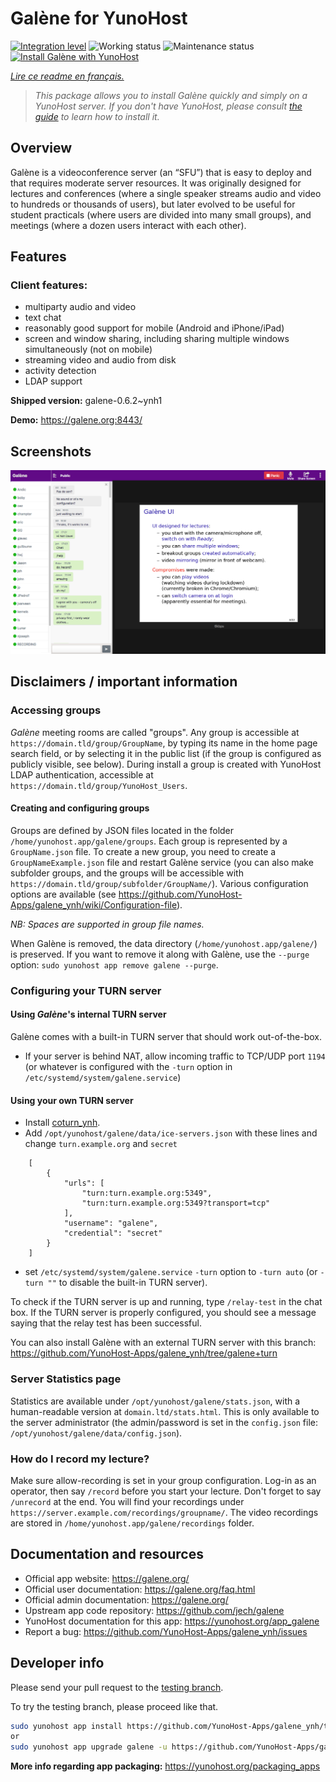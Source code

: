 <!--
N.B.: This README was automatically generated by https://github.com/YunoHost/apps/tree/master/tools/README-generator
It shall NOT be edited by hand.
-->

# Galène for YunoHost

[![Integration level](https://dash.yunohost.org/integration/galene.svg)](https://dash.yunohost.org/appci/app/galene) ![Working status](https://ci-apps.yunohost.org/ci/badges/galene.status.svg) ![Maintenance status](https://ci-apps.yunohost.org/ci/badges/galene.maintain.svg)  
[![Install Galène with YunoHost](https://install-app.yunohost.org/install-with-yunohost.svg)](https://install-app.yunohost.org/?app=galene)

*[Lire ce readme en français.](./README_fr.md)*

> *This package allows you to install Galène quickly and simply on a YunoHost server.
If you don't have YunoHost, please consult [the guide](https://yunohost.org/#/install) to learn how to install it.*

## Overview

Galène is a videoconference server (an “SFU”) that is easy to deploy and that requires moderate server resources. It was originally designed for lectures and conferences (where a single speaker streams audio and video to hundreds or thousands of users), but later evolved to be useful for student practicals (where users are divided into many small groups), and meetings (where a dozen users interact with each other).

## Features

### Client features:

- multiparty audio and video
- text chat
- reasonably good support for mobile (Android and iPhone/iPad)
- screen and window sharing, including sharing multiple windows simultaneously (not on mobile)
- streaming video and audio from disk
- activity detection
- LDAP support


**Shipped version:** galene-0.6.2~ynh1

**Demo:** https://galene.org:8443/

## Screenshots

![Screenshot of Galène](./doc/screenshots/screenshot.png)

## Disclaimers / important information

### Accessing groups

*Galène* meeting rooms are called "groups". Any group is accessible at `https://domain.tld/group/GroupName`, by typing its name in the home page search field, or by selecting it in the public list (if the group is configured as publicly visible, see below).
During install a group is created with YunoHost LDAP authentication, accessible at `https://domain.tld/group/YunoHost_Users`.

#### Creating and configuring groups

Groups are defined by JSON files located in the folder `/home/yunohost.app/galene/groups`. Each group is represented by a `GroupName.json` file.
To create a new group, you need to create a `GroupNameExample.json` file and restart Galène service (you can also make subfolder groups, and the groups will be accessible with `https://domain.tld/group/subfolder/GroupName/`). Various configuration options are available (see https://github.com/YunoHost-Apps/galene_ynh/wiki/Configuration-file).

*NB: Spaces are supported in group file names.*

When Galène is removed, the data directory (`/home/yunohost.app/galene/`) is preserved. If you want to remove it along with Galène, use the `--purge` option: `sudo yunohost app remove galene --purge`.

### Configuring your TURN server

#### Using *Galène*'s internal TURN server
Galène comes with a built-in TURN server that should work out-of-the-box.
- If your server is behind NAT, allow incoming traffic to TCP/UDP port `1194` (or whatever is configured with the `-turn` option in `/etc/systemd/system/galene.service`)

#### Using your own TURN server
- Install [coturn_ynh](https://github.com/YunoHost-Apps/coturn_ynh).
- Add `/opt/yunohost/galene/data/ice-servers.json` with these lines and change `turn.example.org` and `secret`

```
    [
        {
            "urls": [
                "turn:turn.example.org:5349",
                "turn:turn.example.org:5349?transport=tcp"
            ],
            "username": "galene",
            "credential": "secret"
        }
    ]
```
- set `/etc/systemd/system/galene.service` `-turn` option to `-turn auto` (or `-turn ""` to disable the built-in TURN server).

To check if the TURN server is up and running, type `/relay-test` in the chat box. If the TURN server is properly configured, you should see a message saying that the relay test has been successful.

You can also install Galène with an external TURN server with this branch: https://github.com/YunoHost-Apps/galene_ynh/tree/galene+turn 

### Server Statistics page

Statistics are available under `/opt/yunohost/galene/stats.json`, with a human-readable version at `domain.ltd/stats.html`. This is only available to the server administrator (the admin/password is set in the `config.json` file: `/opt/yunohost/galene/data/config.json`).

### How do I record my lecture?

Make sure allow-recording is set in your group configuration. Log-in as an operator, then say `/record` before you start your lecture. Don't forget to say `/unrecord` at the end. You will find your recordings under `https://server.example.com/recordings/groupname/`. The video recordings are stored in `/home/yunohost.app/galene/recordings` folder.


## Documentation and resources

* Official app website: <https://galene.org/>
* Official user documentation: <https://galene.org/faq.html>
* Official admin documentation: <https://galene.org/>
* Upstream app code repository: <https://github.com/jech/galene>
* YunoHost documentation for this app: <https://yunohost.org/app_galene>
* Report a bug: <https://github.com/YunoHost-Apps/galene_ynh/issues>

## Developer info

Please send your pull request to the [testing branch](https://github.com/YunoHost-Apps/galene_ynh/tree/testing).

To try the testing branch, please proceed like that.

``` bash
sudo yunohost app install https://github.com/YunoHost-Apps/galene_ynh/tree/testing --debug
or
sudo yunohost app upgrade galene -u https://github.com/YunoHost-Apps/galene_ynh/tree/testing --debug
```

**More info regarding app packaging:** <https://yunohost.org/packaging_apps>

